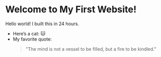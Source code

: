 # Welcome to My First Website!
Hello world! I built this in 24 hours.  
- Here’s a cat: 🐱  
- My favorite quote:  
  > "The mind is not a vessel to be filled, but a fire to be kindled."
